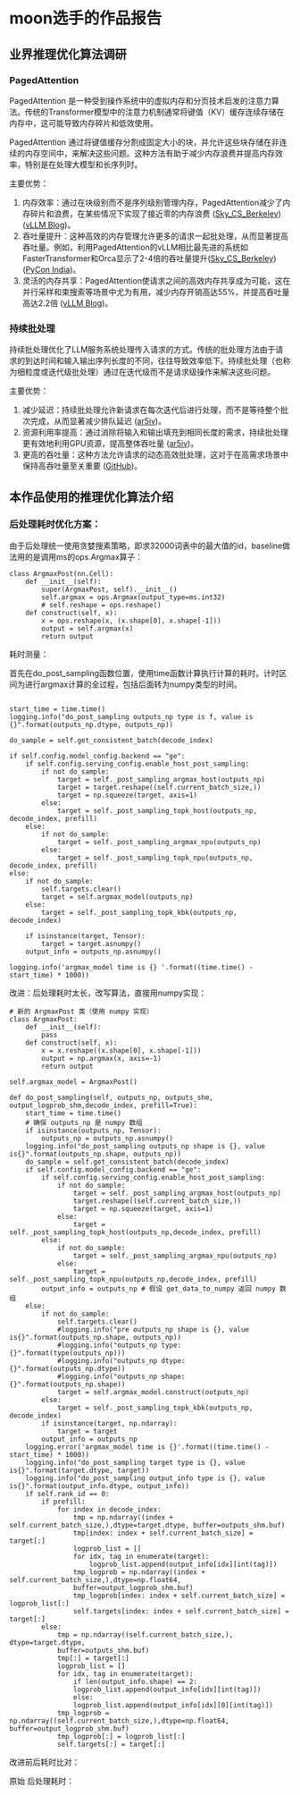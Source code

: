 # moon选手的作品报告

## 业界推理优化算法调研

### PagedAttention
PagedAttention 是一种受到操作系统中的虚拟内存和分页技术启发的注意力算法。传统的Transformer模型中的注意力机制通常将键值（KV）缓存连续存储在内存中，这可能导致内存碎片和低效使用。

PagedAttention 通过将键值缓存分割成固定大小的块，并允许这些块存储在非连续的内存空间中，来解决这些问题。这种方法有助于减少内存浪费并提高内存效率，特别是在处理大模型和长序列时。

主要优势：

1. 内存效率：通过在块级别而不是序列级别管理内存，PagedAttention减少了内存碎片和浪费，在某些情况下实现了接近零的内存浪费 ([Sky_CS_Berkeley](https://sky.cs.berkeley.edu/project/vllm/))([vLLM Blog](https://blog.vllm.ai/2023/06/20/vllm.html))。
2. 吞吐量提升：这种高效的内存管理允许更多的请求一起批处理，从而显著提高吞吐量。例如，利用PagedAttention的vLLM相比最先进的系统如FasterTransformer和Orca显示了2-4倍的吞吐量提升([Sky_CS_Berkeley](https://sky.cs.berkeley.edu/project/vllm/)) ([PyCon India](https://in.pycon.org/cfp/2024/proposals/revolutionizing-llm-serving-pagedattention-and-vllm-for-unmatched-throughput-efficiency-and-seamless-integration-with-popular-hugging-face-models%7EaxkVr/))。
3. 灵活的内存共享：PagedAttention使请求之间的高效内存共享成为可能，这在并行采样和束搜索等场景中尤为有用，减少内存开销高达55%，并提高吞吐量高达2.2倍 ([vLLM Blog](https://blog.vllm.ai/2023/06/20/vllm.html))。

### 持续批处理
持续批处理优化了LLM服务系统处理传入请求的方式。传统的批处理方法由于请求的到达时间和输入输出序列长度的不同，往往导致效率低下。持续批处理（也称为细粒度或迭代级批处理）通过在迭代级而不是请求级操作来解决这些问题。

主要优势：

1. 减少延迟：持续批处理允许新请求在每次迭代后进行处理，而不是等待整个批次完成，从而显著减少排队延迟 ([ar5iv](https://ar5iv.labs.arxiv.org/html/2309.06180))。
2. 资源利用率提高：通过消除将输入和输出填充到相同长度的需求，持续批处理更有效地利用GPU资源，提高整体吞吐量 ([ar5iv](https://ar5iv.labs.arxiv.org/html/2309.06180))。
3. 更高的吞吐量：这种方法允许请求的动态高效批处理，这对于在高需求场景中保持高吞吐量至关重要 ([GitHub](https://github.com/vllm-project/vllm))。

## 本作品使用的推理优化算法介绍
### 后处理耗时优化方案：
由于后处理统一使用贪婪搜素策略，即求32000词表中的最大值的id，baseline做法用的是调用ms的ops.Argmax算子：

```
class ArgmaxPost(nn.Cell):
    def __init__(self):
        super(ArgmaxPost, self).__init__()
        self.argmax = ops.Argmax(output_type=ms.int32)
        # self.reshape = ops.reshape()
    def construct(self, x):
        x = ops.reshape(x, (x.shape[0], x.shape[-1]))
        output = self.argmax(x)
        return output
```
耗时测量：

首先在do_post_sampling函数位置，使用time函数计算执行计算的耗时。计时区间为进行argmax计算的全过程，包括后面转为numpy类型的时间。

```

start_time = time.time()  
logging.info("do_post_sampling outputs_np type is f, value is {}".format(outputs_np.dtype, outputs_np))  
  
do_sample = self.get_consistent_batch(decode_index)  
  
if self.config.model_config.backend == "ge":  
    if self.config.serving_config.enable_host_post_sampling:  
        if not do_sample:  
            target = self._post_sampling_argmax_host(outputs_np)  
            target = target.reshape((self.current_batch_size,))  
            target = np.squeeze(target, axis=1)  
        else:  
            target = self._post_sampling_topk_host(outputs_np, decode_index, prefill) 
    else:  
        if not do_sample:  
            target = self._post_sampling_argmax_npu(outputs_np)  
        else:  
            target = self._post_sampling_topk_npu(outputs_np, decode_index, prefill)  
else:  
    if not do_sample:  
        self.targets.clear()  
        target = self.argmax_model(outputs_np)  
    else:  
        target = self._post_sampling_topk_kbk(outputs_np, decode_index) 

    if isinstance(target, Tensor):  
        target = target.asnumpy()
    output_info = outputs_np.asnumpy()
  
logging.info('argmax_model time is {} '.format((time.time() - start_time) * 1000)) 

```

改进：后处理耗时太长，改写算法，直接用numpy实现：

```
# 新的 ArgmaxPost 类（使用 numpy 实现）
class ArgmaxPost:
    def __init__(self):
        pass
    def construct(self, x):
        x = x.reshape((x.shape[0], x.shape[-1]))
        output = np.argmax(x, axis=-1)
        return output

self.argmax_model = ArgmaxPost()

def do_post_sampling(self, outputs_np, outputs_shm, output_logprob_shm,decode_index, prefill=True):
    start_time = time.time()
    # 确保 outputs_np 是 numpy 数组
    if isinstance(outputs_np, Tensor):
        outputs_np = outputs_np.asnumpy()
    logging.info("do_post_sampling outputs_np shape is {}, value is{}".format(outputs_np.shape, outputs_np))
    do_sample = self.get_consistent_batch(decode_index)
    if self.config.model_config.backend == "ge":
        if self.config.serving_config.enable_host_post_sampling:
            if not do_sample:
                target = self._post_sampling_argmax_host(outputs_np)
                target.reshape((self.current_batch_size,))
                target = np.squeeze(target, axis=1)
            else:
                target = self._post_sampling_topk_host(outputs_np,decode_index, prefill)
        else:
            if not do_sample:
                target = self._post_sampling_argmax_npu(outputs_np)
            else:
                target = self._post_sampling_topk_npu(outputs_np,decode_index, prefill)
        output_info = outputs_np # 假设 get_data_to_numpy 返回 numpy 数组
    else:
        if not do_sample:
            self.targets.clear()
            #logging.info("pre outputs_np shape is {}, value is{}".format(outputs_np.shape, outputs_np))
            #logging.info("outputs_np type: {}".format(type(outputs_np)))
            #logging.info("outputs_np dtype: {}".format(outputs_np.dtype))
            #logging.info("outputs_np shape: {}".format(outputs_np.shape))
            target = self.argmax_model.construct(outputs_np)
        else:
            target = self._post_sampling_topk_kbk(outputs_np, decode_index)
        if isinstance(target, np.ndarray):
            target = target
        output_info = outputs_np
    logging.error('argmax_model time is {}'.format((time.time() - start_time) * 1000))
    logging.info("do_post_sampling target type is {}, value is{}".format(target.dtype, target))
    logging.info("do_post_sampling output_info type is {}, value is{}".format(output_info.dtype, output_info))
    if self.rank_id == 0:
        if prefill:
            for index in decode_index:
                tmp = np.ndarray((index + self.current_batch_size,),dtype=target.dtype, buffer=outputs_shm.buf)
                tmp[index: index + self.current_batch_size] = target[:]
                logprob_list = []
                for idx, tag in enumerate(target):
                    logprob_list.append(output_info[idx][int(tag)])
                tmp_logprob = np.ndarray((index + self.current_batch_size,),dtype=np.float64,
                buffer=output_logprob_shm.buf)
                tmp_logprob[index: index + self.current_batch_size] = logprob_list[:]
                self.targets[index: index + self.current_batch_size] = target[:]
        else:
            tmp = np.ndarray((self.current_batch_size,), dtype=target.dtype,
            buffer=outputs_shm.buf)
            tmp[:] = target[:]
            logprob_list = []
            for idx, tag in enumerate(target):
                if len(output_info.shape) == 2:
                logprob_list.append(output_info[idx][int(tag)])
                else:
                logprob_list.append(output_info[idx][0][int(tag)])
            tmp_logprob = np.ndarray((self.current_batch_size,),dtype=np.float64, buffer=output_logprob_shm.buf)
            tmp_logprob[:] = logprob_list[:]
            self.targets[:] = target[:]

```

改进前后耗时比对：

原始 后处理耗时：



















